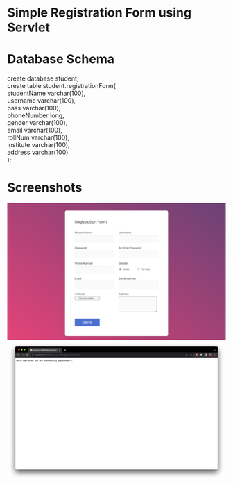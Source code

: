 # Simple Registration Form using Servlet

# Database Schema

create database student;<br>
create table student.registrationForm(<br>
studentName varchar(100),<br>
username varchar(100),<br>
pass varchar(100),<br>
phoneNumber long,<br>
gender varchar(100),<br>
email varchar(100),<br>
rollNum varchar(100),<br>
institute varchar(100),<br>
address varchar(100)<br>
);<br>

# Screenshots


<img src="https://github.com/amanbind007/Registration-Form-using-Servlet/blob/master/Screenshot%202022-09-10%20at%202.06.03%20PM.png?raw=true"><br> 
<img src="https://github.com/amanbind007/Registration-Form-using-Servlet/blob/master/Screenshot%202022-09-10%20at%202.21.13%20PM.png?raw=true"><br> 


